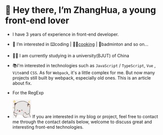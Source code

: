 # 👋 Hey there, I’m ZhangHua, a young front-end lover

- I have 3 years of experience in front-end developer.
- 👀 I’m interested in ⌨️coding | 🧑‍🍳[cooking](https://www.baidu.com "点击查看我的招牌菜👀") | 🏸badminton and so on...
- 🌱⛵ I am currently studying in a university(BJUT) of China


- 📚I'm interested in technologies such as `JavaScript` / `TypeScript`, `Vue` , `Vite`and `CSS`. As for `Webpack`, it's a little complex for me. But now many projects still built by webpack, especially old ones. This is an article about fix.
- For the RegExp
- <img src="../public/expect.png" width="60"/> If you are interested in my blog or project, feel free to contact me through the contact details below, welcome to discuss great and interesting front-end technologies.
